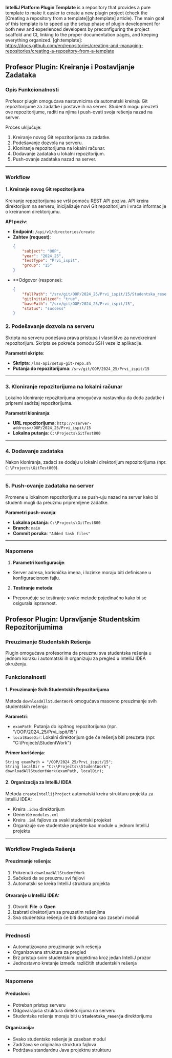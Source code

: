 <!-- Plugin description -->
**IntelliJ Platform Plugin Template** is a repository that provides a pure template to make it easier to create a new plugin project (check the [Creating a repository from a template][gh:template] article).
The main goal of this template is to speed up the setup phase of plugin development for both new and experienced developers by preconfiguring the project scaffold and CI, linking to the proper documentation pages, and keeping everything organized.
[gh:template]: https://docs.github.com/en/repositories/creating-and-managing-repositories/creating-a-repository-from-a-template
<!-- Plugin description end -->


## Profesor Plugin: Kreiranje i Postavljanje Zadataka

### Opis Funkcionalnosti

Profesor plugin omogućava nastavnicima da automatski kreiraju Git repozitorijume za zadatke i postave ih na server. Studenti mogu preuzeti ove repozitorijume, raditi na njima i push-ovati svoja rešenja nazad na server.

Proces uključuje:
1. Kreiranje novog Git repozitorijuma za zadatke.
2. Podešavanje dozvola na serveru.
3. Kloniranje repozitorijuma na lokalni računar.
4. Dodavanje zadataka u lokalni repozitorijum.
5. Push-ovanje zadataka nazad na server.

---

### Workflow

#### 1. Kreiranje novog Git repozitorijuma

Kreiranje repozitorijuma se vrši pomoću REST API poziva. API kreira direktorijum na serveru, inicijalizuje novi Git repozitorijum i vraća informacije o kreiranom direktorijumu.

**API poziv**:
- **Endpoint**: `/api/v1/directories/create`
- **Zahtev (request)**:
  ```json
  {
      "subject": "OOP",
      "year": "2024_25",
      "testType": "Prvi_ispit",
      "group": "15"
  }
  ```
- **Odgovor (response):
  ```json
  {
      "fullPath": "/srv/git/OOP/2024_25/Prvi_ispit/15/Studentska_resenja",
      "gitInitialized": "true",
      "basePath": "/srv/git/OOP/2024_25/Prvi_ispit/15",
      "status": "success"
  }
  ```

### 2. Podešavanje dozvola na serveru

Skripta na serveru podešava prava pristupa i vlasništvo za novokreirani repozitorijum. Skripta se pokreće pomoću SSH veze iz aplikacije.

**Parametri skripte**:
- **Skripta**: `/lms-api/setup-git-repo.sh`
- **Putanja do repozitorijuma**: `/srv/git/OOP/2024_25/Prvi_ispit/15`

---

### 3. Kloniranje repozitorijuma na lokalni računar

Lokalno kloniranje repozitorijuma omogućava nastavniku da doda zadatke i pripremi sadržaj repozitorijuma.

**Parametri kloniranja**:
- **URL repozitorijuma**: `http://<server-address>/OOP/2024_25/Prvi_ispit/15`
- **Lokalna putanja**: `C:\Projects\GitTest800`

---

### 4. Dodavanje zadataka

Nakon kloniranja, zadaci se dodaju u lokalni direktorijum repozitorijuma (npr. `C:\Projects\GitTest800`).

---

### 5. Push-ovanje zadataka na server

Promene u lokalnom repozitorijumu se push-uju nazad na server kako bi studenti mogli da preuzmu pripremljene zadatke.

**Parametri push-ovanja**:
- **Lokalna putanja**: `C:\Projects\GitTest800`
- **Branch**: `main`
- **Commit poruka**: `"Added task files"`

---

### Napomene

1. **Parametri konfiguracije**:
  - Server adresa, korisnička imena, i lozinke moraju biti definisane u konfiguracionom fajlu.

2. **Testiranje metoda**:
  - Preporučuje se testiranje svake metode pojedinačno kako bi se osigurala ispravnost.


## Profesor Plugin: Upravljanje Studentskim Repozitorijumima

### Preuzimanje Studentskih Rešenja
Plugin omogućava profesorima da preuzmu sva studentska rešenja u jednom koraku i automatski ih organizuju za pregled u IntelliJ IDEA okruženju.

### Funkcionalnosti

#### 1. Preuzimanje Svih Studentskih Repozitorijuma
Metoda `downloadAllStudentWork` omogućava masovno preuzimanje svih studentskih rešenja:

**Parametri**:
- `examPath`: Putanja do ispitnog repozitorijuma (npr. "/OOP/2024_25/Prvi_ispit/15")
- `localBaseDir`: Lokalni direktorijum gde će rešenja biti preuzeta (npr. "C:\Projects\StudentWork")

**Primer korišćenja**:
```
String examPath = "/OOP/2024_25/Prvi_ispit/15";
String localDir = "C:\\Projects\\StudentWork";
downloadAllStudentWork(examPath, localDir);
```

#### 2. Organizacija za IntelliJ IDEA
Metoda `createIntellijProject` automatski kreira strukturu projekta za IntelliJ IDEA:

- Kreira `.idea` direktorijum
- Generiše `modules.xml`
- Kreira `.iml` fajlove za svaki studentski projekat
- Organizuje sve studentske projekte kao module u jednom IntelliJ projektu

---

### Workflow Pregleda Rešenja

#### Preuzimanje rešenja:
1. Pokrenuti `downloadAllStudentWork`
2. Sačekati da se preuzmu svi fajlovi
3. Automatski se kreira IntelliJ struktura projekta

#### Otvaranje u IntelliJ IDEA:
1. Otvoriti **File -> Open**
2. Izabrati direktorijum sa preuzetim rešenjima
3. Sva studentska rešenja će biti dostupna kao zasebni moduli

---

### Prednosti
- Automatizovano preuzimanje svih rešenja
- Organizovana struktura za pregled
- Brz pristup svim studentskim projektima kroz jedan IntelliJ prozor
- Jednostavno kretanje između različitih studentskih rešenja

---

### Napomene

#### Preduslovi:
- Potreban pristup serveru
- Odgovarajuća struktura direktorijuma na serveru
- Studentska rešenja moraju biti u **`Studentska_resenja`** direktorijumu

#### Organizacija:
- Svako studentsko rešenje je zaseban modul
- Zadržava se originalna struktura fajlova
- Podržava standardnu Java projektnu strukturu








